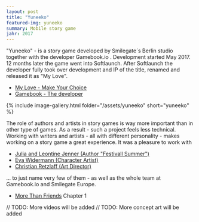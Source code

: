 ```yaml
---
layout: post
title: "Yuneeko"
featured-img: yuneeko
summary: Mobile story game
jahr: 2017
---
```

"Yuneeko" - is a story game  developed by Smilegate´s Berlin studio  together with the developer  Gamebook.io .  Development started May 2017.  12 months later the game went into Softlaunch.  After Softlaunch the developer fully took over development and IP of the title, renamed and released it as "My Love".


* [My Love - Make Your Choice](https://myloveapp.com)
* [Gamebook - The developer](https://gamebook.io)



{% include image-gallery.html folder="/assets/yuneeko" short="yuneeko" %}


The role of authors and artists in story games is way more important than in other type of games. As a result - such a project feels less technical.  Working with   writers and artists - all with different personality - makes working on a story game a great experience.   It was a pleasure to work with 
* [Julia and Leontine Jenner (Author "Festivall Summer")](https://www.julia-jenner.com/)
* [Eva Widermann (Character Artist)](https://evawidermann.artstation.com/)
* [Christian Retzlaff (Art Director)](http://www.christianretzlaff.com/)

... to just name very few of them - as well as the whole team at Gamebook.io and Smilegate Europe.

* [More Than Friends](https://youtu.be/FNmiVQADTD0) Chapter 1

// TODO: More videos will be added
// TODO: More concept art will be added


